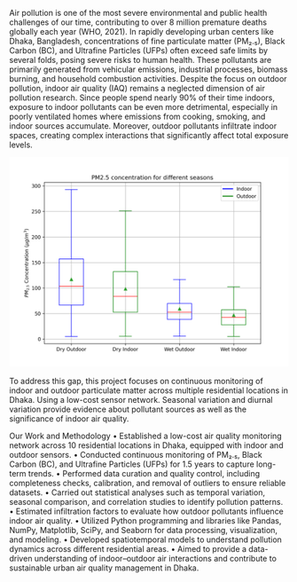 Air pollution is one of the most severe environmental and public health challenges of our time, contributing to over 8 million premature deaths globally each year (WHO, 2021). In rapidly developing urban centers like Dhaka, Bangladesh, concentrations of fine particulate matter (PM₂.₅), Black Carbon (BC), and Ultrafine Particles (UFPs) often exceed safe limits by several folds, posing severe risks to human health. These pollutants are primarily generated from vehicular emissions, industrial processes, biomass burning, and household combustion activities.
Despite the focus on outdoor pollution, indoor air quality (IAQ) remains a neglected dimension of air pollution research. Since people spend nearly 90% of their time indoors, exposure to indoor pollutants can be even more detrimental, especially in poorly ventilated homes where emissions from cooking, smoking, and indoor sources accumulate. Moreover, outdoor pollutants infiltrate indoor spaces, creating complex interactions that significantly affect total exposure levels. 

![image alt](https://github.com/rivanchandraroy/Home-project/blob/main/Summary%20of%20Analysis.png?raw=true)

To address this gap, this project focuses on continuous monitoring of indoor and outdoor particulate matter across multiple residential locations in Dhaka. Using a low-cost sensor network. Seasonal variation and diurnal variation provide evidence about pollutant sources as well as the significance of indoor air quality.


Our Work and Methodology
•	Established a low-cost air quality monitoring network across 10 residential locations in Dhaka, equipped with indoor and outdoor sensors.
•	Conducted continuous monitoring of PM₂.₅, Black Carbon (BC), and Ultrafine Particles (UFPs) for 1.5 years to capture long-term trends.
•	Performed data curation and quality control, including completeness checks, calibration, and removal of outliers to ensure reliable datasets.
•	Carried out statistical analyses such as temporal variation, seasonal comparison, and correlation studies to identify pollution patterns.
•	Estimated infiltration factors to evaluate how outdoor pollutants influence indoor air quality.
•	Utilized Python programming and libraries like Pandas, NumPy, Matplotlib, SciPy, and Seaborn for data processing, visualization, and modeling.
•	Developed spatiotemporal models to understand pollution dynamics across different residential areas.
•	Aimed to provide a data-driven understanding of indoor–outdoor air interactions and contribute to sustainable urban air quality management in Dhaka.

